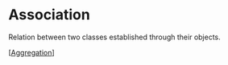 # Association

Relation between two classes established through their objects.

[[Aggregation]]


[//begin]: # "Autogenerated link references for markdown compatibility"
[Aggregation]: Aggregation "Aggregation"
[//end]: # "Autogenerated link references"
